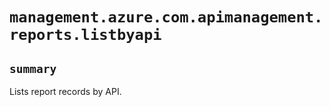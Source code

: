 # `management.azure.com.apimanagement.reports.listbyapi`

## `summary`
Lists report records by API.


